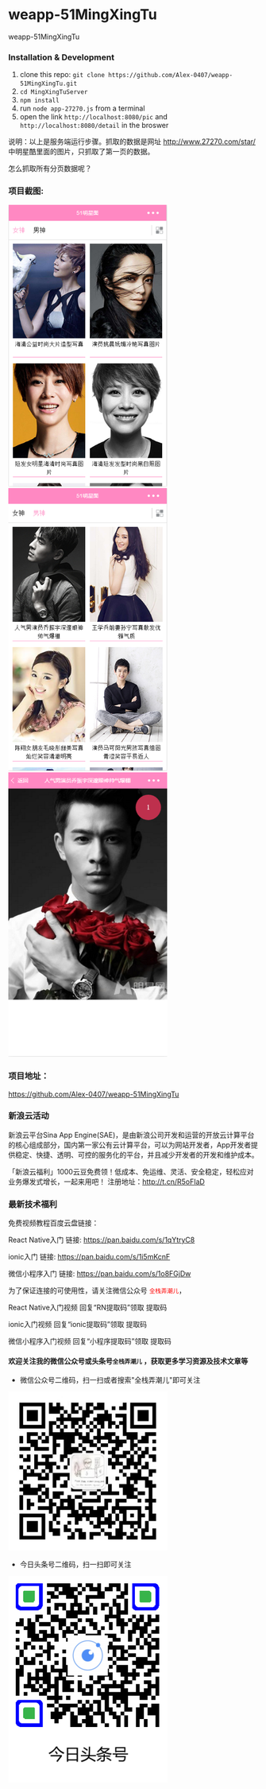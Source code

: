 # weapp-51MingXingTu

weapp-51MingXingTu

### Installation & Development

1. clone this repo: `git clone https://github.com/Alex-0407/weapp-51MingXingTu.git`
2. `cd MingXingTuServer`
3. `npm install`
4. run `node app-27270.js` from a terminal
5. open the link `http://localhost:8080/pic` and `http://localhost:8080/detail` in the broswer

说明：以上是服务端运行步骤。抓取的数据是网址 http://www.27270.com/star/ 中明星酷里面的图片，只抓取了第一页的数据。

怎么抓取所有分页数据呢？

### 项目截图:

<img src="https://github.com/Alex-0407/weapp-51MingXingTu/blob/master/51MingXingTu/image/1.PNG" width="320px" style="display:inline;">
    
<img src="https://github.com/Alex-0407/weapp-51MingXingTu/blob/master/51MingXingTu/image/2.PNG" width="320px" style="display:inline;">

<img src="https://github.com/Alex-0407/weapp-51MingXingTu/blob/master/51MingXingTu/image/3.PNG" width="320px" style="display:inline;">

### 项目地址：
https://github.com/Alex-0407/weapp-51MingXingTu


### 新浪云活动

新浪云平台Sina App Engine(SAE)，是由新浪公司开发和运营的开放云计算平台的核心组成部分，国内第一家公有云计算平台，可以为网站开发者，App开发者提供稳定、快捷、透明、可控的服务化的平台，并且减少开发者的开发和维护成本。

「新浪云福利」1000云豆免费领！低成本、免运维、灵活、安全稳定，轻松应对业务爆发式增长，一起来用吧！ 注册地址：http://t.cn/R5oFIaD


### 最新技术福利

免费视频教程百度云盘链接：

React Native入门  链接: https://pan.baidu.com/s/1qYtryC8

ionic入门  链接: https://pan.baidu.com/s/1i5mKcnF

微信小程序入门  链接: https://pan.baidu.com/s/1o8FGjDw

为了保证连接的可使用性，请关注微信公众号 <font color=red>`全栈弄潮儿`</font>，

React Native入门视频 回复“RN提取码”领取 提取码

ionic入门视频 回复“ionic提取码”领取 提取码

微信小程序入门视频 回复“小程序提取码”领取 提取码


#### 欢迎关注我的微信公众号或头条号`全栈弄潮儿` ，获取更多学习资源及技术文章等

* 微信公众号二维码，扫一扫或者搜索"全栈弄潮儿"即可关注

<img src="https://github.com/Alex-0407/sinacloud-node/blob/master/fullstack-8cm.jpg" width="320px" style="display:inline;">

* 今日头条号二维码，扫一扫即可关注

<img src="https://github.com/Alex-0407/node-demo/blob/master/toutiao.jpg" width="320px" style="display:inline;">
